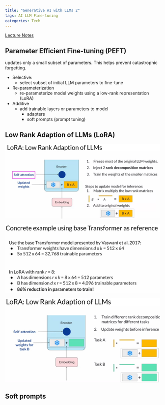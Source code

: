 ```yaml
---
title: "Generative AI with LLMs 2"
tags: AI LLM Fine-tuning
categories: Tech
---
```


[Lecture Notes](/assets/source/materials/deeplearning.ai/GenAILLM%20Slides/W2.pdf)

## Parameter Efficient Fine-tuning (PEFT)

updates only a small subset of parameters. This helps prevent catastrophic forgetting.

 - Selective:
   - select subset of initial LLM parameters to fine-tune
 - Re-parameterization
   - re-parameterize model weights using a low-rank representation (LoRA)
 - Additive
   - add trainable layers or parameters to model
     - adapters
     - soft prompts (prompt tuning)

## Low Rank Adaption of LLMs (LoRA)

![lora](/assets/source/image/blog/lora.png)


![lora-example](/assets/source/image/blog/lora-example.png)


![lora-example-1](/assets/source/image/blog/lora-example-1.png)


## Soft prompts


